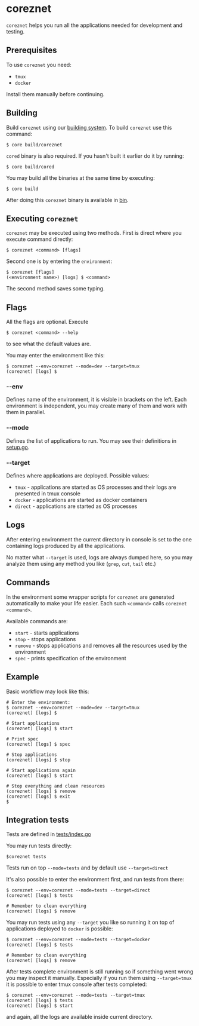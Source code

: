 # coreznet
`coreznet` helps you run all the applications needed for development and testing.

## Prerequisites
To use `coreznet` you need:
- `tmux`
- `docker`

Install them manually before continuing.

## Building

Build `coreznet` using our [building system](../build).
To build `coreznet` use this command:

```
$ core build/coreznet
```

`cored` binary is also required. If you hasn't built it earlier do it by running:

```
$ core build/cored
```

You may build all the binaries at the same time by executing:

```
$ core build
```

After doing this `coreznet` binary is available in [bin](../bin).

## Executing `coreznet`

`coreznet` may be executed using two methods.
First is direct where you execute command directly:

```
$ coreznet <command> [flags]
```

Second one is by entering the `environment`:

```
$ coreznet [flags]
(<environment name>) [logs] $ <command> 
```

The second method saves some typing.

## Flags

All the flags are optional. Execute

```
$ coreznet <command> --help
```

to see what the default values are.

You may enter the environment like this:

```
$ coreznet --env=coreznet --mode=dev --target=tmux
(coreznet) [logs] $
```

### --env

Defines name of the environment, it is visible in brackets on the left.
Each environment is independent, you may create many of them and work with them in parallel.

### --mode

Defines the list of applications to run. You may see their definitions in [setup.go](setup.go).

### --target

Defines where applications are deployed. Possible values:
- `tmux` - applications are started as OS processes and their logs are presented in tmux console
- `docker` - applications are started as docker containers
- `direct` - applications are started as OS processes

## Logs

After entering environment the current directory in console is set to the one
containing logs produced by all the applications.

No matter what `--target` is used, logs are always dumped here, so you may analyze them using any method you like (`grep`, `cut`, `tail` etc.)

## Commands

In the environment some wrapper scripts for `coreznet` are generated automatically to make your life easier.
Each such `<command>` calls `coreznet <command>`.

Available commands are:
- `start` - starts applications
- `stop` - stops applications
- `remove` - stops applications and removes all the resources used by the environment
- `spec` - prints specification of the environment

## Example

Basic workflow may look like this:

```
# Enter the environment:
$ coreznet --env=coreznet --mode=dev --target=tmux
(coreznet) [logs] $

# Start applications
(coreznet) [logs] $ start

# Print spec
(coreznet) [logs] $ spec

# Stop applications
(coreznet) [logs] $ stop

# Start applications again
(coreznet) [logs] $ start

# Stop everything and clean resources
(coreznet) [logs] $ remove
(coreznet) [logs] $ exit
$
```

## Integration tests

Tests are defined in [tests/index.go](tests/index.go)

You may run tests directly:

```
$coreznet tests
```

Tests run on top `--mode=tests` and by default use `--target=direct`

It's also possible to enter the environment first, and run tests from there:

```
$ coreznet --env=coreznet --mode=tests --target=direct
(coreznet) [logs] $ tests

# Remember to clean everything
(coreznet) [logs] $ remove
```

You may run tests using any `--target` you like so running it on top of applications deployed to `docker` is possible:

```
$ coreznet --env=coreznet --mode=tests --target=docker
(coreznet) [logs] $ tests

# Remember to clean everything
(coreznet) [logs] $ remove
```

After tests complete environment is still running so if something went wrong you may inspect it manually.
Especially if you run them using `--target=tmux` it is possible to enter tmux console after tests completed:

```
$ coreznet --env=coreznet --mode=tests --target=tmux
(coreznet) [logs] $ tests
(coreznet) [logs] $ start
```

and again, all the logs are available inside current directory.